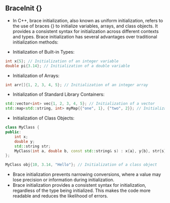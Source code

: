 ## BraceInit {}
- In C++, brace initialization, also known as uniform initialization, refers to the use of braces {} to initialize variables, arrays, and class objects. It provides a consistent syntax for initialization across different contexts and types. Brace initialization has several advantages over traditional initialization methods:

- Initialization of Built-in Types:
```cpp
int x{5}; // Initialization of an integer variable
double pi{3.14}; // Initialization of a double variable
```
- Initialization of Arrays:
```cpp 
int arr[]{1, 2, 3, 4, 5}; // Initialization of an integer array
```
- Initialization of Standard Library Containers:
```cpp
std::vector<int> vec{1, 2, 3, 4, 5}; // Initialization of a vector
std::map<std::string, int> myMap{{"one", 1}, {"two", 2}}; // Initialization of a map
```
- Initialization of Class Objects:
```cpp
class MyClass {
public:
    int x;
    double y;
    std::string str;
    MyClass(int a, double b, const std::string& s) : x{a}, y{b}, str{s} {}
};

MyClass obj{10, 3.14, "Hello"}; // Initialization of a class object
```
- Brace initialization prevents narrowing conversions, where a value may lose precision or information during initialization.
- Brace initialization provides a consistent syntax for initialization, regardless of the type being initialized. This makes the code more readable and reduces the likelihood of errors.
